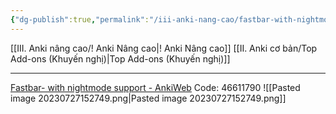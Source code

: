 ```yaml
---
{"dg-publish":true,"permalink":"/iii-anki-nang-cao/fastbar-with-nightmode-support/"}
---
```


[[III. Anki nâng cao/! Anki Nâng cao\|! Anki Nâng cao]]
[[II. Anki cơ bản/Top Add-ons (Khuyến nghị)\|Top Add-ons (Khuyến nghị)]]
___
[Fastbar- with nightmode support - AnkiWeb](https://ankiweb.net/shared/info/46611790)
Code: 46611790
![[Pasted image 20230727152749.png\|Pasted image 20230727152749.png]]